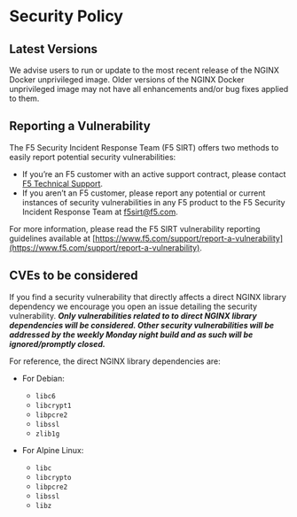 # Security Policy

## Latest Versions

We advise users to run or update to the most recent release of the NGINX Docker unprivileged image. Older versions of the NGINX Docker unprivileged image may not have all enhancements and/or bug fixes applied to them.

## Reporting a Vulnerability

The F5 Security Incident Response Team (F5 SIRT) offers two methods to easily report potential security vulnerabilities:

- If you’re an F5 customer with an active support contract, please contact [F5 Technical Support](https://www.f5.com/support).
- If you aren’t an F5 customer, please report any potential or current instances of security vulnerabilities in any F5 product to the F5 Security Incident Response Team at <f5sirt@f5.com>.

For more information, please read the F5 SIRT vulnerability reporting guidelines available at [https://www.f5.com/support/report-a-vulnerability](https://www.f5.com/support/report-a-vulnerability).

## CVEs to be considered

If you find a security vulnerability that directly affects a direct NGINX library dependency we encourage you open an issue detailing the security vulnerability. ***Only vulnerabilities related to to direct NGINX library dependencies will be considered. Other security vulnerabilities will be addressed by the weekly Monday night build and as such will be ignored/promptly closed.***

For reference, the direct NGINX library dependencies are:

- For Debian:
  - `libc6`
  - `libcrypt1`
  - `libpcre2`
  - `libssl`
  - `zlib1g`

- For Alpine Linux:
  - `libc`
  - `libcrypto`
  - `libpcre2`
  - `libssl`
  - `libz`
